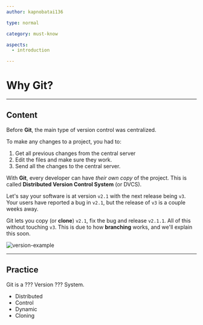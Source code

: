 ```yaml
---
author: kapnobatai136

type: normal

category: must-know

aspects:
  - introduction

---
```


# Why Git?

---
## Content

Before **Git**, the main type of version control was centralized. 

To make any changes to a project, you had to:
1. Get all previous changes from the central server
2. Edit the files and make sure they work.
3. Send all the changes to the central server.

With **Git**, every developer can have *their own copy* of the project. This is called **Distributed Version Control System** (or DVCS).

Let's say your software is at version `v2.1` with the next release being `v3`. Your users have reported a bug in `v2.1`, but the release of `v3` is a couple weeks away.

Git lets you copy (or **clone**) `v2.1`, fix the bug and release `v2.1.1`. All of this without touching `v3`. This is due to how **branching** works, and we'll explain this soon.

![version-example](https://img.enkipro.com/b0d41daf85cdbbdc89f64f6c0bcc86b1.png)

---
## Practice

Git is a ??? Version ??? System.

* Distributed
* Control
* Dynamic
* Cloning
